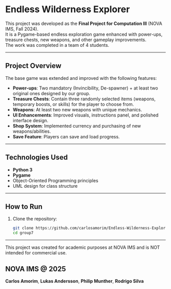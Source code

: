 # Endless Wilderness Explorer

This project was developed as the **Final Project for Computation III** (NOVA IMS, Fall 2024).  
It is a Pygame-based endless exploration game enhanced with power-ups, treasure chests, new weapons, and other gameplay improvements.  
The work was completed in a team of 4 students.

---

## Project Overview
The base game was extended and improved with the following features:
- **Power-ups**: Two mandatory (Invincibility, De-spawner) + at least two original ones designed by our group.
- **Treasure Chests**: Contain three randomly selected items (weapons, temporary boosts, or skills) for the player to choose from.
- **Weapons**: At least two new weapons with unique mechanics.
- **UI Enhancements**: Improved visuals, instructions panel, and polished interface design.
- **Shop System**: Implemented currency and purchasing of new weapons/abilities.
- **Save Feature**: Players can save and load progress.

---

## Technologies Used
- **Python 3**
- **Pygame**
- Object-Oriented Programming principles
- UML design for class structure

---

## How to Run
1. Clone the repository:
   ```bash
   git clone https://github.com/carlosamorim/Endless-Wilderness-Explorer.py.git
   cd group7

---
This project was created for academic purposes at NOVA IMS and is NOT intended for commercial use.

## NOVA IMS @ 2025
**Carlos Amorim**,
**Lukas Andersson**,
**Philip Munther**,
**Rodrigo Silva**
